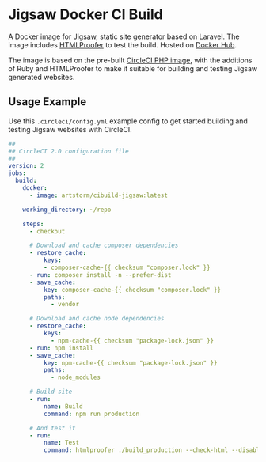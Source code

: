# Jigsaw Docker CI Build

A Docker image for [Jigsaw](https://github.com/tightenco/jigsaw), static site generator based on Laravel. The image includes [HTMLProofer](https://github.com/gjtorikian/html-proofer) to test the build. Hosted on [Docker Hub](https://hub.docker.com/r/artstorm/cibuild-jigsaw/).

The image is based on the pre-built [CircleCI PHP image](https://circleci.com/docs/2.0/circleci-images/#php), with the additions of Ruby and HTMLProofer to make it suitable for building and testing Jigsaw generated websites.

## Usage Example

Use this `.circleci/config.yml` example config to get started building and testing Jigsaw websites with CircleCI.

```yml
##
## CircleCI 2.0 configuration file
##
version: 2
jobs:
  build:
    docker:
      - image: artstorm/cibuild-jigsaw:latest

    working_directory: ~/repo

    steps:
      - checkout

      # Download and cache composer dependencies
      - restore_cache:
          keys:
          - composer-cache-{{ checksum "composer.lock" }}
      - run: composer install -n --prefer-dist
      - save_cache:
          key: composer-cache-{{ checksum "composer.lock" }}
          paths:
            - vendor

      # Download and cache node dependencies
      - restore_cache:
          keys:
            - npm-cache-{{ checksum "package-lock.json" }}
      - run: npm install
      - save_cache:
          key: npm-cache-{{ checksum "package-lock.json" }}
          paths:
            - node_modules

      # Build site
      - run:
          name: Build
          command: npm run production

      # And test it
      - run:
          name: Test
          command: htmlproofer ./build_production --check-html --disable-external --check-img-http --check-opengraph
```
